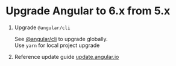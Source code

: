 # Upgrade Angular to 6.x from 5.x

1. Upgrade `@angular/cli`
    
    See [@angular/cli](https://github.com/angular/angular-cli#updating-angular-cli) to upgrade globally.    
    Use `yarn` for local project upgrade
    
2.   Reference update guide [update.angular.io](https://update.angular.io/)
